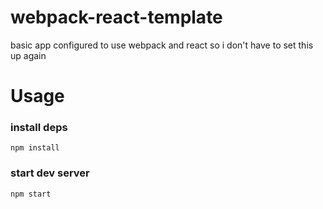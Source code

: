 # webpack-react-template
basic app configured to use webpack and react so i don't have to set this up again

# Usage
### install deps
```
npm install
```

### start dev server
```
npm start
```
